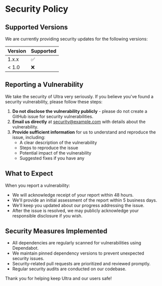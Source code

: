 # Security Policy

## Supported Versions

We are currently providing security updates for the following versions:

| Version | Supported          |
| ------- | ------------------ |
| 1.x.x   | :white_check_mark: |
| < 1.0   | :x:                |

## Reporting a Vulnerability

We take the security of Ultra very seriously. If you believe you've found a security vulnerability, please follow these steps:

1. **Do not disclose the vulnerability publicly** - please do not create a GitHub issue for security vulnerabilities.
2. **Email us directly** at security@example.com with details about the vulnerability.
3. **Provide sufficient information** for us to understand and reproduce the issue, including:
   - A clear description of the vulnerability
   - Steps to reproduce the issue
   - Potential impact of the vulnerability
   - Suggested fixes if you have any

## What to Expect

When you report a vulnerability:

- We will acknowledge receipt of your report within 48 hours.
- We'll provide an initial assessment of the report within 5 business days.
- We'll keep you updated about our progress addressing the issue.
- After the issue is resolved, we may publicly acknowledge your responsible disclosure if you wish.

## Security Measures Implemented

- All dependencies are regularly scanned for vulnerabilities using Dependabot.
- We maintain pinned dependency versions to prevent unexpected security issues.
- Security-related pull requests are prioritized and reviewed promptly.
- Regular security audits are conducted on our codebase.

Thank you for helping keep Ultra and our users safe!
